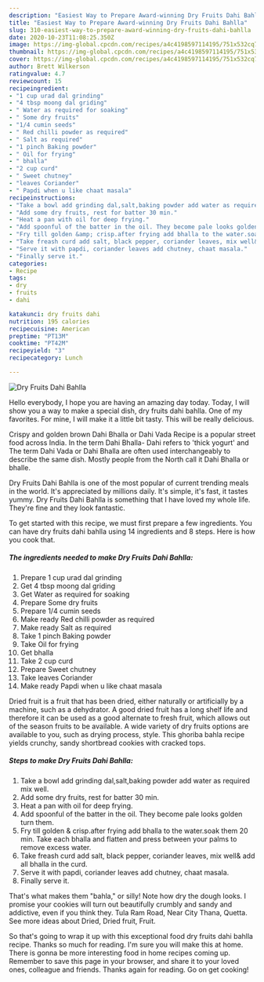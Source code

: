 ```yaml
---
description: "Easiest Way to Prepare Award-winning Dry Fruits Dahi Bahlla"
title: "Easiest Way to Prepare Award-winning Dry Fruits Dahi Bahlla"
slug: 310-easiest-way-to-prepare-award-winning-dry-fruits-dahi-bahlla
date: 2020-10-23T11:08:25.350Z
image: https://img-global.cpcdn.com/recipes/a4c4198597114195/751x532cq70/dry-fruits-dahi-bahlla-recipe-main-photo.jpg
thumbnail: https://img-global.cpcdn.com/recipes/a4c4198597114195/751x532cq70/dry-fruits-dahi-bahlla-recipe-main-photo.jpg
cover: https://img-global.cpcdn.com/recipes/a4c4198597114195/751x532cq70/dry-fruits-dahi-bahlla-recipe-main-photo.jpg
author: Brett Wilkerson
ratingvalue: 4.7
reviewcount: 15
recipeingredient:
- "1 cup urad dal grinding"
- "4 tbsp moong dal griding"
- " Water as required for soaking"
- " Some dry fruits"
- "1/4 cumin seeds"
- " Red chilli powder as required"
- " Salt as required"
- "1 pinch Baking powder"
- " Oil for frying"
- " bhalla"
- "2 cup curd"
- " Sweet chutney"
- "leaves Coriander"
- " Papdi when u like chaat masala"
recipeinstructions:
- "Take a bowl add grinding dal,salt,baking powder add water as required mix well."
- "Add some dry fruits, rest for batter 30 min."
- "Heat a pan with oil for deep frying."
- "Add spoonful of the batter in the oil. They become pale looks golden turn them."
- "Fry till golden &amp; crisp.after frying add bhalla to the water.soak them 20 min. Take each bhalla and flatten and press between your palms to remove excess water."
- "Take freash curd add salt, black pepper, coriander leaves, mix well&amp; add all bhalla in the curd."
- "Serve it with papdi, coriander leaves add chutney, chaat masala."
- "Finally serve it."
categories:
- Recipe
tags:
- dry
- fruits
- dahi

katakunci: dry fruits dahi 
nutrition: 195 calories
recipecuisine: American
preptime: "PT13M"
cooktime: "PT42M"
recipeyield: "3"
recipecategory: Lunch

---
```



![Dry Fruits Dahi Bahlla](https://img-global.cpcdn.com/recipes/a4c4198597114195/751x532cq70/dry-fruits-dahi-bahlla-recipe-main-photo.jpg)

Hello everybody, I hope you are having an amazing day today. Today, I will show you a way to make a special dish, dry fruits dahi bahlla. One of my favorites. For mine, I will make it a little bit tasty. This will be really delicious.

Crispy and golden brown Dahi Bhalla or Dahi Vada Recipe is a popular street food across India. In the term Dahi Bhalla- Dahi refers to &#39;thick yogurt&#39; and The term Dahi Vada or Dahi Bhalla are often used interchangeably to describe the same dish. Mostly people from the North call it Dahi Bhalla or bhalle.

Dry Fruits Dahi Bahlla is one of the most popular of current trending meals in the world. It's appreciated by millions daily. It's simple, it's fast, it tastes yummy. Dry Fruits Dahi Bahlla is something that I have loved my whole life. They're fine and they look fantastic.


To get started with this recipe, we must first prepare a few ingredients. You can have dry fruits dahi bahlla using 14 ingredients and 8 steps. Here is how you cook that.

<!--inarticleads1-->

##### The ingredients needed to make Dry Fruits Dahi Bahlla:

1. Prepare 1 cup urad dal grinding
1. Get 4 tbsp moong dal griding
1. Get  Water as required for soaking
1. Prepare  Some dry fruits
1. Prepare 1/4 cumin seeds
1. Make ready  Red chilli powder as required
1. Make ready  Salt as required
1. Take 1 pinch Baking powder
1. Take  Oil for frying
1. Get  bhalla
1. Take 2 cup curd
1. Prepare  Sweet chutney
1. Take leaves Coriander
1. Make ready  Papdi when u like chaat masala


Dried fruit is a fruit that has been dried, either naturally or artificially by a machine, such as a dehydrator. A good dried fruit has a long shelf life and therefore it can be used as a good alternate to fresh fruit, which allows out of the season fruits to be available. A wide variety of dry fruits options are available to you, such as drying process, style. This ghoriba bahla recipe yields crunchy, sandy shortbread cookies with cracked tops. 

<!--inarticleads2-->

##### Steps to make Dry Fruits Dahi Bahlla:

1. Take a bowl add grinding dal,salt,baking powder add water as required mix well.
1. Add some dry fruits, rest for batter 30 min.
1. Heat a pan with oil for deep frying.
1. Add spoonful of the batter in the oil. They become pale looks golden turn them.
1. Fry till golden &amp; crisp.after frying add bhalla to the water.soak them 20 min. Take each bhalla and flatten and press between your palms to remove excess water.
1. Take freash curd add salt, black pepper, coriander leaves, mix well&amp; add all bhalla in the curd.
1. Serve it with papdi, coriander leaves add chutney, chaat masala.
1. Finally serve it.


That&#39;s what makes them &#34;bahla,&#34; or silly! Note how dry the dough looks. I promise your cookies will turn out beautifully crumbly and sandy and addictive, even if you think they. Tula Ram Road, Near City Thana, Quetta. See more ideas about Dried, Dried fruit, Fruit. 

So that's going to wrap it up with this exceptional food dry fruits dahi bahlla recipe. Thanks so much for reading. I'm sure you will make this at home. There is gonna be more interesting food in home recipes coming up. Remember to save this page in your browser, and share it to your loved ones, colleague and friends. Thanks again for reading. Go on get cooking!
